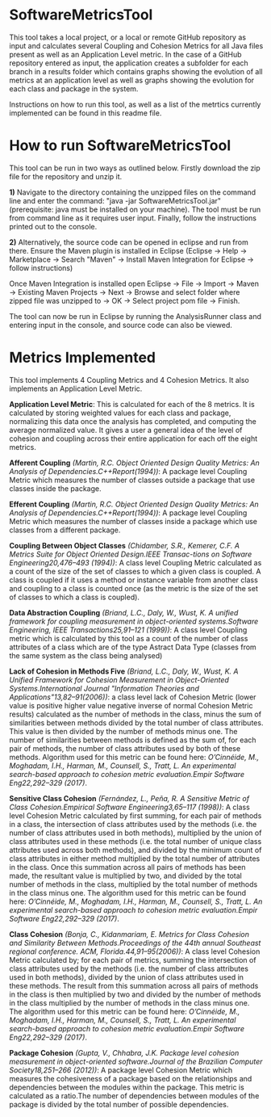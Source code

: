 # SoftwareMetricsTool
This tool takes a local project, or a local or remote GitHub repository as input and calculates several Coupling and Cohesion Metrics for all Java files present as well as an Application Level metric. In the case of a GitHub repository entered as input, the application creates a subfolder for each branch in a results folder which contains graphs showing the evolution of all metrics at an application level as well as graphs showing the evolution for each class and package in the system. 

Instructions on how to run this tool, as well as a list of the metrtics currently implemented can be found in this readme file.

# How to run SoftwareMetricsTool
This tool can be run in two ways as outlined below. Firstly download the zip file for the repository and unzip it. 

**1)** Navigate to the directory containing the unzipped files on the command line and enter the command: "java -jar SoftwareMetricsTool.jar" (prerequisite: java must be installed on your machine). The tool must be run from command line as it requires user input. Finally, follow the instructions printed out to the console.

**2)** Alternatively, the source code can be opened in eclipse and run from there. Ensure the Maven plugin is installed in Eclipse (Eclipse -> Help -> Marketplace -> Search "Maven" -> Install Maven Integration for Eclipse -> follow instructions)

Once Maven Integration is installed open Eclipse -> File -> Import -> Maven -> Existing Maven Projects -> Next -> Browse and select folder where zipped file was unzipped to -> OK -> Select project pom file -> Finish. 

The tool can now be run in Eclipse by running the AnalysisRunner class and entering input in the console, and source code can also be viewed.

# Metrics Implemented
This tool implements 4 Coupling Metrics and 4 Cohesion Metrics. It also implements an Application Level Metric.

**Application Level Metric**: This is calculated for each of the 8 metrics. It is calculated by storing weighted values for each class and package, normalizing this data once the analysis has completed, and computing the average normalized value. It gives a user a general idea of the level of cohesion and coupling across their entire application for each off the eight metrics.

**Afferent Coupling** *(Martin, R.C. Object Oriented Design Quality Metrics: An Analysis of Dependencies.C++Report(1994))*: A package level Coupling Metric which measures the number of classes outside a package that use classes inside the package.

**Efferent Coupling** *(Martin, R.C. Object Oriented Design Quality Metrics: An Analysis of Dependencies.C++Report(1994))*: A package level Coupling Metric which measures the number of classes inside a package which use classes from a different package.

**Coupling Between Object Classes** *(Chidamber, S.R., Kemerer, C.F. A Metrics Suite for Object Oriented Design.IEEE Transac-tions on Software Engineering20,476–493 (1994))*: A class level Coupling Metric calculated as a count of the size of the set of classes to which a given class is coupled. A class is coupled if it uses a method or instance variable from another class and coupling to a class is counted once (as the metric is the size of the set of classes to which a class is coupled).

**Data Abstraction Coupling** *(Briand, L.C., Daly, W., Wust, K. A unified framework for coupling measurement in object-oriented systems.Software Engineering, IEEE Transactions25,91–121 (1999))*: A class level Coupling metric which is calculated by this tool as a count of the number of class attributes of a class which are of the type Astract Data Type (classes from the same system as the class being analysed)

**Lack of Cohesion in Methods Five** *(Briand, L.C., Daly, W., Wust, K. A Unified Framework for Cohesion Measurement in Object-Oriented Systems.International Journal "Information Theories and Applications"13,82–91(2006))*: a class level lack of Cohesion Metric (lower value is positive higher value negative inverse of normal Cohesion Metric results) calculated as the number of methods in the class, minus the sum of similarities between methods divided by the total number of class attributes. This value is then divided by the number of methods minus one. The number of similarities between methods is defined as the sum of, for each pair of methods, the number of class attributes used by both of these methods. Algorithm used for this metric can be found here: *O’Cinnéide, M., Moghadam, I.H., Harman, M., Counsell, S., Tratt, L. An experimental search-based approach to cohesion metric evaluation.Empir Software Eng22,292–329 (2017)*.

**Sensitive Class Cohesion** *(Fernández, L., Peña, R. A Sensitive Metric of Class Cohesion.Empirical Software Engineering3,65–117 (1998))*: A class level Cohesion Metric calculated by first summing, for each pair of methods in a class, the intersection of class attributes used by the methods (i.e. the number of class attributes used in both methods), multiplied by the union of class attributes used in these methods (i.e. the total number of unique class attributes used across both methods), and divided by the minimum count of class attributes in either method multiplied by the total number of attributes in the class. Once this summation across all pairs of methods has been made, the resultant value is multiplied by two, and divided by the total number of methods in the class, multiplied by the total number of methods in the class minus one. The algorithm used for this metric can be found here: *O’Cinnéide, M., Moghadam, I.H., Harman, M., Counsell, S., Tratt, L. An experimental search-based approach to cohesion metric evaluation.Empir Software Eng22,292–329 (2017)*.

**Class Cohesion** *(Bonja, C., Kidanmariam, E. Metrics for Class Cohesion and Similarity Between Methods.Proceedings of the 44th annual Southeast regional conference. ACM, Florida.44,91–95(2006))*: A class level Cohesion Metric calculated by; for each pair of metrics, summing the intersection of class attributes used by the methods (i.e. the number of class attributes used in both methods), divided by the union of class attributes used in these methods. The result from this summation across all pairs of methods in the class is then multiplied by two and divided by the number of methods in the class multiplied by the number of methods in the class minus one. The algorithm used for this metric can be found here: *O’Cinnéide, M., Moghadam, I.H., Harman, M., Counsell, S., Tratt, L. An experimental search-based approach to cohesion metric evaluation.Empir Software Eng22,292–329 (2017)*.

**Package Cohesion** *(Gupta, V., Chhabra, J.K. Package level cohesion measurement in object-oriented software.Journal of the Brazilian Computer Society18,251–266 (2012))*: A package level Cohesion Metric which measures the cohesiveness of a package based on the relationships and dependencies between the modules within the package. This metric is calculated as a ratio.The number of dependencies between modules of the package is divided by the total number of possible dependencies.
